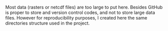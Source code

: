 Most data (rasters or netcdf files) are too large to put here. Besides GitHub is proper to store and version control codes, and not to store large data files. However for reproducibility purposes, I created here the same directories structure used in the project.

